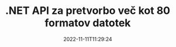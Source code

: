 ---
############################# Static ############################
layout: "product"
date: 2022-11-11T11:29:24
draft: false

product: "Conversion"
product_tag: "conversion"
platform: .NET
platform_tag: net

############################# Head ############################
head_title: "C# API za pretvorbo dokumentov .NET | Pretvorite slike PDF Word Excel PPTX HTML"
head_description: "C# API za pretvorbo dokumentov .NET. Pretvorite PDF Word DOC DOCX, Excelove preglednice PPT PPTX, HTML, PSD, MPT MPP, e-pošto MSG EMLX, AutoCAD in oblike slikovnih datotek."

############################# Header ############################
title: ".NET API za pretvorbo več kot 80 formatov datotek"
description: "Preprost API za integracijo funkcije pretvorbe dokumentov in slik v aplikacije .NET brez namestitve zunanje programske opreme."
button:
    enable: true
    icon: "fas fa-arrow-down"
    label: "Prenesite brezplačno preskusno različico"
    link: "https://downloads.groupdocs.com/conversion/net"

############################# SubMenu ############################
submenu:
    enable: true
    
    left:
        img_alt: "GroupDocs.Conversion for .NET"
        image: "https://www.groupdocs.cloud/templates/groupdocs/images/product-logos/groupdocs-conversion-net.png"
        product: "GroupDocs.Conversion"
        platform: ".NET"

    middle:
        button:
            # button loop
            - link: "#overview"
              text: "Pregled"

            # button loop
            - link: "#features"
              text: "Lastnosti"

            # button loop
            - link: "#support"
              text: "Podpora"

            # button loop
            - link: "https://products.groupdocs.app/conversion"
              text: "Demo v živo"

            # button loop
            - link: "https://purchase.groupdocs.com/pricing/conversion/net"
              text: "Cenitev"

    right:
        link_download: "https://downloads.groupdocs.com/conversion"
        link_learn: "https://docs.groupdocs.com/conversion/net/"
        link_buy: "https://purchase.groupdocs.com"

############################# Overview ############################
overview:
    enable: true
    content: |
      GroupDocs.Conversion for .NET ponuja preprost nabor API-jev, ki razvijalcem omogočajo izdelavo zmogljivih aplikacij za pretvorbo dokumentov v C#, ASP.NET in drugih tehnologijah, povezanih z .NET. API GroupDocs.Conversion for .NET vašim končnim uporabnikom zagotavlja hitro, učinkovito in zanesljivo rešitev za pretvorbo datotek. Podpira izvajanje natančnih pretvorb med vsemi priljubljenimi formati poslovnih dokumentov, vključno z: PDF, HTML, e-pošto, dokumenti Microsoft Word, preglednicami Excel, PowerPoint predstavitvami, Project, Photoshop, CorelDraw, AutoCAD, diagrami, formati datotek rastrskih slik in številnimi drugimi. Knjižnica pretvornika dokumentov samodejno zazna izvorno obliko dokumenta in vam daje ves nadzor za pretvorbo celotnega dokumenta ali določenih strani v želeno izhodno obliko. Lažje je zamenjati manjkajoče pisave z želenimi in dodati besedilne ali slikovne vodne žige na katero koli stran dokumenta.

      GroupDocs.Conversion for .NET se lahko uporablja za razvoj aplikacij v katerem koli razvojnem okolju, ki cilja na platformo .NET. Združljiv je z vsemi jeziki, ki temeljijo na .NET, in podpira priljubljene operacijske sisteme (Windows, Linux, MacOS), kjer je mogoče namestiti ogrodja Mono ali .NET (vključno z .NET Core).
    tabs:
      enable: true
      
      ## TAB ONE ##
      tab_one:
        description: |
          Sledi pregled izdelka GroupDocs.Conversion for .NET:
        
        right:
          enable: true
          icon: "fab fa-html5"
          title: "Pregled"
          content: |
            * Samodejno zaznaj vrsto datoteke
            * Pretvarjanje dokumentov
            * Pretvarjanje predstavitev
            * Pretvarjanje preglednic
            * Pretvarjanje rastrskih slik
            * Pretvarjanje dokumentov PDF
            * Pretvarjanje drugih formatov
            * Uporabite vodni žig
            * Določite geslo za datoteko
            * Prilagodite pretvorbo

      ## TAB TWO ##
      tab_two:
        description: |
          GroupDocs.Conversion for .NET podpira pretvorbo med vsemi priljubljenimi in pogosto uporabljenimi [formati datotek dokumentov](https://docs.groupdocs.com/conversion/net/supported-document-formats/).

        left:
          enable: true
          table:
            # table loop
            - title: "Pretvori iz:"
              content: |
                * **Dokumenti**: DOC, DOCX, DOCM, DOT, DOTX, DOTM, RTF, TXT, ODT, OTT
                * **Preglednice**: XLS, XLSX, XLSM, XLSB, CSV, XLS2003, ODS, TSV, XLT, XLTX, XLTM, XLAM, FODS, SXC
                * **Predstavitve**: PPT, PPTX, PPS, PPSX, ODP, POT, POTX, POTM, PPTM, PPSM, FODP
                * **Slike**: TIF, TIFF, JPG, JPEG, PNG, GIF, BMP, ICO, DIB, JPC, JPEG-LS, JPEG2000
                * **Prenosni**: PDF, XPS, OXPS, EPUB
                * **HTML**: HTM, HTML, MHTML
                * **Metadatoteke**: EMZ, WMZ
                * **PhotoShop**: PSD
                * **Projekt**: MPP, MPT, MPX
                * **Outlook**: PST, OST
                * **E-pošta**: MSG, EML, EMLX
                * **Diagrami**: VSD, VSDX, VSDM, VSS, VSSM, VST, VSTM, VSX, VTX, VDW, VDX, SVG, SVGZ
                * **AutoCAD**: DXF, DWG, DWF, STL, IFC, DWT
                * **PostScript**: EPS, PS, PSL, CGM
                * **CorelDRAW**: CDR, CMX
                * **Drugo**: VCF, PLT, LGS, OTG, MD, AI, LOG

        right:
          enable: true
          table:
            # table loop
            - title: "Pretvori v:"
              content: |
                * **Dokumenti**: DOC, DOCX, DOCM, DOT, DOTX, DOTM, RTF, TXT, ODT, OTT
                * **Preglednice**: XLS, XLSX, XLSM, XLSB, CSV, XLS2003, TSV, XLTX, ODS, XLAM, FODS, DIF, SXC
                * **Predstavitve**: PPT, PPTX, PPS, PPSX, ODP, POTX, POTM, PPTM, PPSM, FODP
                * **Slike**: TIF, TIFF, JPG, JPEG, PNG, GIF, BMP, ICO, JPEG2000
                * **Metadatoteke**: EMF, WMF, EMZ, WMZ
                * **Diagrami**: SVGZ
                * **Prenosni**: PDF, XPS
                * **HTML**: HTM, HTML, MHTML
                * **Drugo**: MD

      ## TAB THREE ##
      tab_three:
        description: |
          GroupDocs.Conversion for .NET podpira naslednje operacijske sisteme, ogrodja in upravitelje paketov:
      
        left:
          enable: true
          table:
            # table loop
            - icon: "fab fa-windows"
              title: "Operacijski sistemi"
              content: |
                Windows Desktop, Windows Server, Windows Azure, Linux, MacOS

            # table loop
            - icon: "fas fa-code"
              title: "Podprta ogrodja"
              content: |
                Frameworks: .NET Framework, .NET Standard, .NET Core, Mono

        right:
          enable: true
          table:
            # table loop
            - icon: "fas fa-box"
              title: "Upravitelj paketov"
              content: |
                Nuget

            # table loop
            - icon: "fas fa-tools"
              title: "Upravitelj paketov"
              content: |
                Microsoft Visual Studio, Xamarin, MonoDevelop

############################# Features ############################
features:
    enable: true
    title: "Funkcije GroupDocs.Conversion for .NET"

    feature:
      # feature loop
      - icon: "fas fa-copy"
        content: "Enostavna integracija in merjeno licenciranje"

      # feature loop
      - icon: "fas fa-eye"
        content: "Nastavite privzeto možnost povečave pri pretvorbi v besede, diapozitive ali celice"

      # feature loop
      - icon: "fas fa-bolt"
        content: "Pretvori v/iz vseh priljubljenih formatov rastrskih slik in dodeli sliki DPI, višino in širino"
      
      # feature loop
      - icon: "fas fa-file-powerpoint"
        content: "Pretvorite PDF in slike v sivine in linearizirajte dokument PDF za splet"

      # feature loop
      - icon: "fas fa-code"
        content: "Določite raven zaznamka, raven naslova in razširjeno raven v pretvorbi Word v PDF/XPS"

      # feature loop
      - icon: "fas fa-cloud"
        content: "Konfigurirajte in postavite vodni žig v pretvorjeni dokument kot ozadje za prikaz za besedilom"

      # feature loop
      - icon: "fas fa-remove-format"
        content: "Upodobi glavo e-pošte med pretvorbo iz e-pošte"

      # feature loop
      - icon: "fas fa-comment-slash"
        content: "Nastavite imenike pisav po meri in izrecno naložite/nadomestite pisavo med pretvorbo dokumenta"

      # feature loop
      - icon: "fas fa-location-arrow"
        content: "Nastavite privzeto pisavo za zamenjavo manjkajočih pisav za pretvorbo dokumentov, diapozitivov in preglednic"

      # feature loop
      - icon: "fas fa-border-all"
        content: ""

      # feature loop
      - icon: "fas fa-wrench"
        content: "Pretvorite preglednico z mrežnimi črtami in odstranite komentarje z diapozitivov med pretvorbo"

      # feature loop
      - icon: "fas fa-columns"
        content: "Pretvorite določene strani dokumenta v obliko zapisa PDF & pretvorite določen obseg celic v preglednice"

      # feature loop
      - icon: "fas fa-file-word"
        content: "Pokaži skrite liste in preskoči prazne vrstice in stolpce med pretvarjanjem preglednic"

      # feature loop
      - icon: "fas fa-envelope"
        content: "Preštejte skupno število strani dokumenta in nastavite geslo za nezaščiten dokument med pretvorbo"

      # feature loop
      - icon: "fas fa-print"
        content: "Možnost odstranjevanja opomb in vdelanih datotek iz PDF-ja"

      # feature loop
      - icon: "fas fa-file-archive"
        content: "Pri pretvorbi v HTML ustvarite oznako, skladno s HTML 5"

      # feature loop
      - icon: "fas fa-lock"
        content: "Samodejno zaznaj vrsto vira in vrni vse možne konverzije pri pretvorbi iz toka"

      # feature loop
      - icon: "fas fa-file-code"
        content: "Možnost vrnitve vsake strani v ločenem toku med pretvorbo v PDF ali HTML"
      
      # feature loop
      - icon: "fas fa-fill-drip"
        content: "Pokaži/skrij oznake, komentarje in sledi spremembam med pretvorbo iz Worda"

      # feature loop
      - icon: "fas fa-file-excel"
        content: "Pretvorba DOCX v Tiff G3 z možnostjo senčenja"

      # feature loop
      - icon: "fas fa-heading"
        content: "Pretvorite posebne postavitve pri pretvorbi iz dokumenta CAD"

      # feature loop
      - icon: "fas fa-project-diagram"
        content: "Samodejno poimenovanje pri shranjevanju pretvorjenega dokumenta v datoteko"

      # feature loop
      - icon: "fas fa-cube"
        content: "Merjeno licenciranje Podprto za zaračunavanje na podlagi uporabe API-ja"

      # feature loop
      - icon: "fab fa-uncharted"
        content: "Pretvorite diagrame v formate datotek za obdelavo besedila"
      
      # feature loop
      - icon: "fab fa-uncharted"
        content: "Dodajte številke strani med pretvorbo HTML v dokument za obdelavo besedila"

      # feature loop
      - icon: "fab fa-uncharted"
        content: "Pretvorite dokumente XML v kateri koli format brez preoblikovanja"

      # feature loop
      - icon: "fab fa-uncharted"
        content: "Spremljajte napredek pretvorbe datoteke (začetek, konec) neposredno iz aplikacije na strani odjemalca"

    more_feature:
      # more_feature_loop
      - title: "Preprosto pretvorite formate dokumentov"
        content: |
          Z uporabo GroupDocs.Conversion for .NET je pretvorba formata datoteke dokumenta zelo enostavna. Naslednji primer prikazuje, kako pretvorite datoteko PDF v datoteko DOC z uporabo C#:  
            
          {features.more_feature.step1} 
          {features.more_feature.step2} 
          {features.more_feature.step3} 
            
          ```csharp    
           // Naloži izvorno datoteko DOCX za pretvorbo
          var converter = new GroupDocs.Conversion.Converter("input.docx");
          // Pripravite možnosti pretvorbe za ciljno obliko PDF
          var convertOptions = converter.GetPossibleConversions()["pdf"].ConvertOptions;
          // Pretvori v format PDF
          converter.Convert("output.pdf", convertOptions);
          ```
            
      # more_feature_loop
      - title: "Pretvorba v slikovne formate"
        content: "GroupDocs.Conversion for .NET se lahko uporablja za razvoj aplikacij v katerem koli razvojnem okolju, ki cilja na platformo .NET. Združljiv je z vsemi jeziki, ki temeljijo na .NET, in podpira priljubljene operacijske sisteme (Windows, Linux, MacOS), kjer je mogoče namestiti ogrodja Mono ali .NET (vključno z .NET Core)."

      # more_feature_loop
      - title: "Podpira različne vrste formatov PDF"
        content: |
          GroupDocs.Conversion for .NET API podpira pretvorbo dokumentov v naslednje vrste/formate PDF:  
            
          * PdfA_1A
          * PdfA_1B
          * PdfA_2A
          * PdfA_3A
          * PdfA_2B
          * PdfA_2U
          * PdfA_3B
          * PdfA_3U
          * v1_3
          * v1_4
          * v1_5
          * v1_6
          * v1_7
          * PdfX_1A
          * PdfX3

############################# Support ############################
support:
    enable: true

############################# Solutions ############################
solutions:
    enable: true
    title: "GroupDocs.Conversion ponuja API-je za pretvorbo dokumentov za druga priljubljena razvojna okolja"

    solution:
        # solution loop
        - img_alt: "GroupDocs.Conversion za Javo"
          image: "https://www.groupdocs.cloud/templates/groupdocs/images/product-logos/groupdocs-conversion-java.png"
          product: "GroupDocs.Conversion"
          platform: "Java"
          link: "/pretvorba/java/"

############################# Back to top ###############################
back_to_top:
  enable: true
---